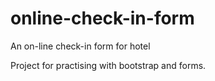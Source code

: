 # online-check-in-form
An on-line check-in form for hotel

Project for practising with bootstrap and forms.
